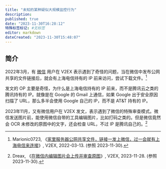 ```yaml
---
title: "未知的某种疑似大规模监控行为"
description:
published: true
date: "2023-11-30T16:28:12"
特殊标签标记: #无标签
editor: markdown
dateCreated: "2023-11-30T15:48:07"
---
```


## 简介

2022年3月，有 [微信](/company/腾讯/微信.md) 用户在 V2EX 表示遇到了奇怪的问题，当在微信中发布公网共享的文件链接后，就会有上海电信持有的 IP 前来访问，尝试下载文件。[^40035]

[^40035]: Marionic0723, 《[家里服务器公网共享文件，链接一发上微信，过一会就有上海电信来连接](https://web.archive.org/web/20220924050352/https://www.v2ex.com/t/840035)》, V2EX, 2022-03-13. (参照 2023-11-30).

发文的 OP 主要是奇怪，为什么是上海电信持有的 IP 前来，而不是腾讯云之类的腾讯持有的 IP。就像是在 Google 的 Gmail 上通信，如果 Google 出于安全原因扫描了 URL，那么多半会使用 Google 自己的 IP，而不是 AT&T 持有的 IP。

2023年11月，又有微信用户在 V2EX 发文，表示遇到了微信的特殊审查模式。微信发送图片前，能使用微信自带的工具编辑图片，比如打码之类的。但是微信竟然会 OCR 未修改的原图中的文字，还会检查 URL，不过 IP 是腾讯自己的。[^OkDUf]

[^OkDUf]: Dreax, 《[在微信内编辑图片会上传并审查原图](http://archive.today/2023.11.28-100635/https://www.v2ex.com/t/995953)》, V2EX, 2023-11-28. (参照 2023-11-30).
